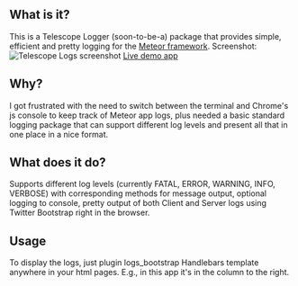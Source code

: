What is it?
-------------
This is a Telescope Logger (soon-to-be-a) package that provides simple, efficient and pretty logging for the [Meteor framework](http://meteor.com). 
Screenshot: ![Telescope Logs screenshot](jhoxray.github.com/telescope/pub/telescope.png)
[Live demo app](http://http://telescope-logger.meteor.com)

Why?
------
I got frustrated with the need to switch between the terminal and Chrome's js console to keep track of Meteor app logs, plus needed a basic standard logging package that can support different log levels and present all that in one place in a nice format.

What does it do?
------------------
Supports different log levels (currently FATAL, ERROR, WARNING, INFO, VERBOSE) with corresponding methods for message output, optional logging to console, pretty output of both Client and Server logs using Twitter Bootstrap right in the browser.

Usage
------------
To display the logs, just plugin logs_bootstrap Handlebars template anywhere in your html pages. E.g., in this app it's in the column to the right.



